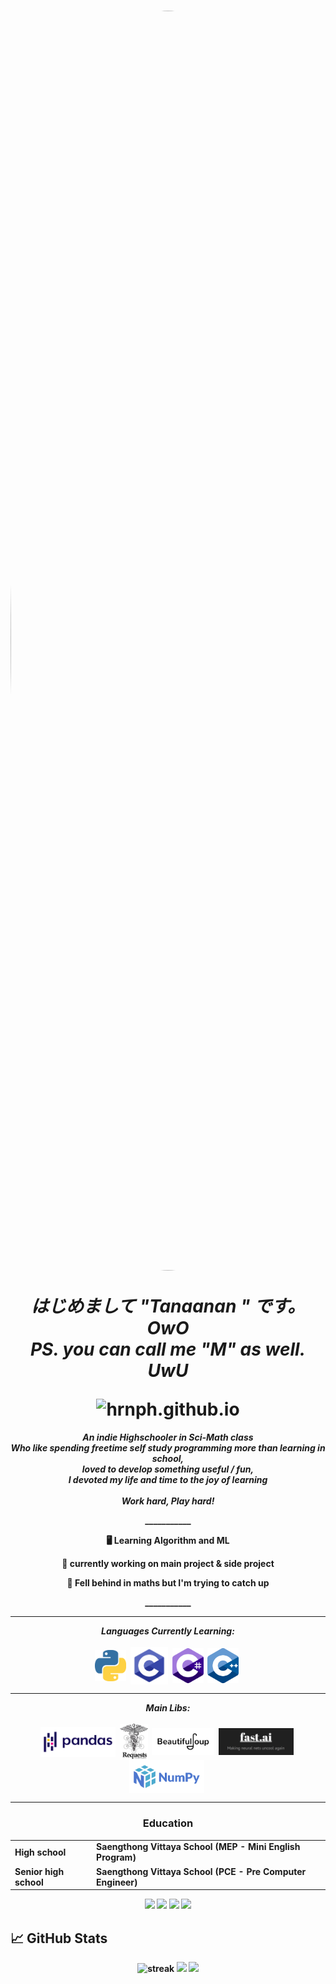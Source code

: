 <h1 align="center">

  <a href="url"><img src="https://cdn.discordapp.com/attachments/853281902895431710/993155919330414702/IMG_5068.jpg" height="2016" width="1512" style="border-radius:50%"></a>

  <b><i>はじめまして "Tanaanan " です。 OwO</i></br>
  <b><i>PS. you can call me "M" as well. UwU </i></b>
  

  <img src="https://komarev.com/ghpvc/?username=Tanaanan&label=Views&color=yellow&style=for-the-badge" alt="hrnph.github.io" />
  
</h1>


<p align="center">
  <em>
    An indie <b>Highschooler</b> in <b>Sci-Math</b> class <br>
    <b>Who like spending freetime self study programming more than learning in school,</b><br>
    loved to develop something useful / fun, 
    <br>I devoted my life and time to the joy of learning</br>
    <br><b>Work hard, Play hard!</b></br>
  </em>
</p>

<p align="center">___________</p>
<div align="center">
  
🖥️ Learning Algorithm and ML
  
🔭 currently working on main project & side project
  
🌱 Fell behind in maths but I'm trying to catch up 
  
</div>

<p align="center">___________</p>

<hr></hr>
<p align="center">
  <i><b>Languages Currently Learning:</b></i>
  <br><br>
  <img align="center" src="contents/languages/python.png" width="50px" />&nbsp;
  <img align="center" src="contents/languages/C.png" width="60px" />&nbsp;
  <img align="center" src="contents/languages/csharp.png" width="50px" />&nbsp;
  <img align="center" src="contents/languages/C++.png" width="50px" />&nbsp;
</p>

<hr></hr>

<p align="center">
  <i><b>Main Libs:</b></i>
  <br><br>
  <img align="center" src="contents/tools/pandas.png" width="120px" />&nbsp;
  <img align="center" src="contents/tools/requests.png" width="45px" />&nbsp;
  <img align="center" src="contents/tools/bf4.png" width="100px" />&nbsp;
  <img align="center" src="contents/tools/fastai.png" width="120px" />&nbsp;
  <img align="center" src="contents/tools/numpy.png" width="120px" />&nbsp;
<hr>

<h3 align="center">Education</h3>
<table align="center">
  <tr>
    <td>High school</td>
    <td>Saengthong Vittaya School <b>(MEP - Mini English Program)</b></td>
  </tr>
  <tr>
    <td>Senior high school</td>
    <td>Saengthong Vittaya School  <b>(PCE - Pre Computer Engineer)</b></td>
  </tr>
<table>

<div align="center">

  [<img src="https://img.shields.io/badge/facebook-%231877F2.svg?&style=for-the-badge&logo=facebook&logoColor=white">](https://web.facebook.com/profile.php?id=100004500556669)
  [<img src="https://img.shields.io/badge/youtube-%23E4405F.svg?&style=for-the-badge&logo=youtube&logoColor=white">](https://github.com/Tanaanan)
  [<img src="https://img.shields.io/badge/twitter-%231DA1F2.svg?&style=for-the-badge&logo=twitter&logoColor=white">](https://github.com/Tanaanan)
  [<img src="https://img.shields.io/badge/Portfolio-%23000000.svg?&style=for-the-badge&logo=microsoft&logoColor=white">](https://sites.google.com/view/holyfakmyname/home) 

</div>


## 📈 GitHub Stats

<div align="center">
  
  <img src="http://github-readme-streak-stats.herokuapp.com?user=Tanaanan&theme=highcontrast" alt="streak"/>

  <img src="https://github-readme-stats.vercel.app/api?username=Tanaanan&count_private=true&show_icons=true&theme=vision-friendly-dark">
  
  <img src="https://github-readme-stats.vercel.app/api/top-langs/?username=Tanaanan&layout=compact&hide=html,css&theme=vision-friendly-dark">
  
   
</div>
